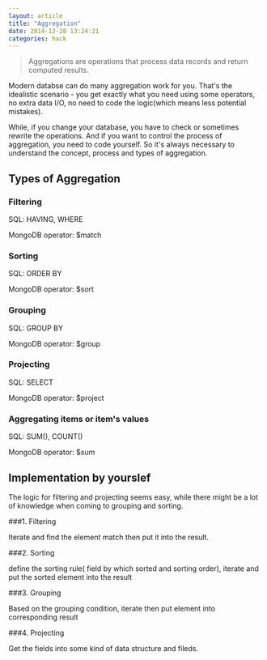 ```yaml
---
layout: article
title: "Aggregation"
date: 2014-12-28 13:24:21
categories: hack
---
```


> Aggregations are operations that process data records and return computed results.

Modern databse can do many aggregation work for you. That's the idealistic scenario - you get exactly what you need using some operators, no extra data I/O, no need to code the logic(which means less potential mistakes).

While, if you change your database, you have to check or sometimes rewrite the operations. And if you want to control the process of aggregation, you need to code yourself. So it's always necessary to understand the concept, process and types of aggregation.

## Types of Aggregation

### Filtering

SQL: HAVING, WHERE

MongoDB operator: $match


### Sorting

SQL: ORDER BY

MongoDB operator: $sort

### Grouping

SQL: GROUP BY

MongoDB operator: $group

### Projecting

SQL: SELECT

MongoDB operator: $project

### Aggregating items or item's values

SQL: SUM(), COUNT()

MongoDB operator: $sum

## Implementation by yourslef

The logic for filtering and projecting seems easy, while there might be a lot of knowledge when coming to grouping and sorting.

###1. Filtering

Iterate and find the element match then put it into the result.

###2. Sorting

define the sorting rule( field by which sorted and sorting order), iterate and put the sorted element into the result

###3. Grouping

Based on the grouping condition, iterate then put element into corresponding result

###4. Projecting

Get the fields into some kind of data structure and fileds.
